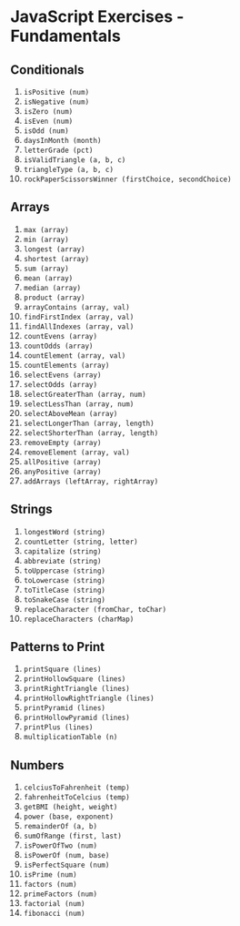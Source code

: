 # JavaScript Exercises - Fundamentals

## Conditionals

1. `isPositive (num)`
1. `isNegative (num)`
1. `isZero (num)`
1. `isEven (num)`
1. `isOdd (num)`
1. `daysInMonth (month)`
1. `letterGrade (pct)`
1. `isValidTriangle (a, b, c)`
1. `triangleType (a, b, c)`
1. `rockPaperScissorsWinner (firstChoice, secondChoice)`

## Arrays

1. `max (array)`
1. `min (array)`
1. `longest (array)`
1. `shortest (array)`
1. `sum (array)`
1. `mean (array)`
1. `median (array)`
1. `product (array)`
1. `arrayContains (array, val)`
1. `findFirstIndex (array, val)`
1. `findAllIndexes (array, val)`
1. `countEvens (array)`
1. `countOdds (array)`
1. `countElement (array, val)`
1. `countElements (array)`
1. `selectEvens (array)`
1. `selectOdds (array)`
1. `selectGreaterThan (array, num)`
1. `selectLessThan (array, num)`
1. `selectAboveMean (array)`
1. `selectLongerThan (array, length)`
1. `selectShorterThan (array, length)`
1. `removeEmpty (array)`
1. `removeElement (array, val)`
1. `allPositive (array)`
1. `anyPositive (array)`
1. `addArrays (leftArray, rightArray)`

## Strings

1. `longestWord (string)`
1. `countLetter (string, letter)`
1. `capitalize (string)`
1. `abbreviate (string)`
1. `toUppercase (string)`
1. `toLowercase (string)`
1. `toTitleCase (string)`
1. `toSnakeCase (string)`
1. `replaceCharacter (fromChar, toChar)`
1. `replaceCharacters (charMap)`

## Patterns to Print

1. `printSquare (lines)`
1. `printHollowSquare (lines)`
1. `printRightTriangle (lines)`
1. `printHollowRightTriangle (lines)`
1. `printPyramid (lines)`
1. `printHollowPyramid (lines)`
1. `printPlus (lines)`
1. `multiplicationTable (n)`

## Numbers

1. `celciusToFahrenheit (temp)`
1. `fahrenheitToCelcius (temp)`
1. `getBMI (height, weight)`
1. `power (base, exponent)`
1. `remainderOf (a, b)`
1. `sumOfRange (first, last)`
1. `isPowerOfTwo (num)`
1. `isPowerOf (num, base)`
1. `isPerfectSquare (num)`
1. `isPrime (num)`
1. `factors (num)`
1. `primeFactors (num)`
1. `factorial (num)`
1. `fibonacci (num)`
